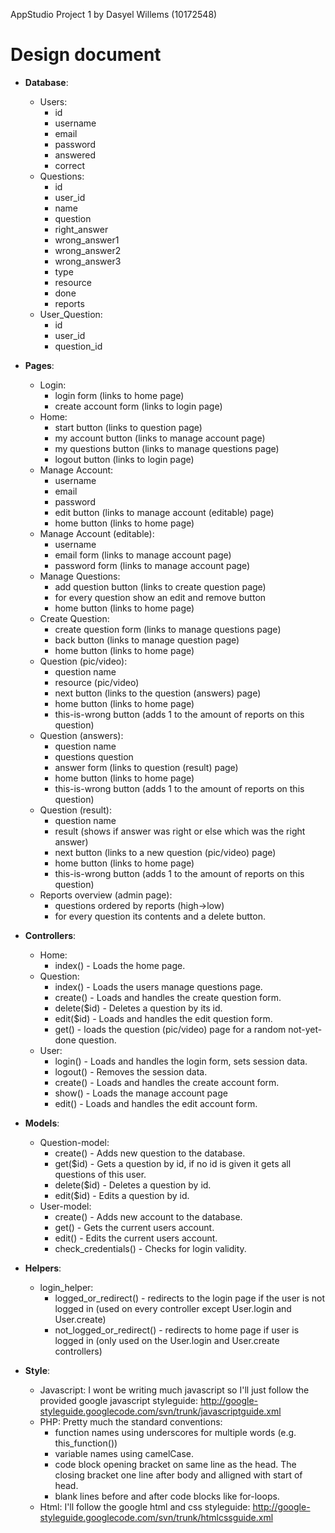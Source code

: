 AppStudio Project 1 by Dasyel Willems (10172548)

# Design document #

+ __Database__:
    - Users:  
        * id
        * username
        * email
        * password
        * answered
        * correct
    - Questions:  
        * id
        * user_id
        * name
        * question
        * right_answer
        * wrong_answer1
        * wrong_answer2
        * wrong_answer3
        * type
        * resource
        * done
        * reports
    - User_Question:  
        * id
        * user_id
        * question_id
        
+ __Pages__:
    - Login:
        * login form (links to home page)
        * create account form (links to login page)
    - Home:
        * start button (links to question page)
        * my account button (links to manage account page)
        * my questions button (links to manage questions page)
        * logout button (links to login page)
    - Manage Account:
        * username
        * email
        * password
        * edit button (links to manage account (editable) page)
        * home button (links to home page)
    - Manage Account (editable):
        * username
        * email form (links to manage account page)
        * password form (links to manage account page)
    - Manage Questions:
        * add question button (links to create question page)
        * for every question show an edit and remove button
        * home button (links to home page)
    - Create Question:
        * create question form (links to manage questions page)
        * back button (links to manage question page)
        * home button (links to home page)
    - Question (pic/video):
        * question name
        * resource (pic/video)
        * next button (links to the question (answers) page)
        * home button (links to home page)
        * this-is-wrong button (adds 1 to the amount of reports on this question)
    - Question (answers):
        * question name
        * questions question
        * answer form (links to question (result) page)
        * home button (links to home page)
        * this-is-wrong button (adds 1 to the amount of reports on this question)
    - Question (result):
        * question name
        * result (shows if answer was right or else which was the right answer)
        * next button (links to a new question (pic/video) page)
        * home button (links to home page)
        * this-is-wrong button (adds 1 to the amount of reports on this question)
    - Reports overview (admin page):
        * questions ordered by reports (high->low)
        * for every question its contents and a delete button.

+ __Controllers__:
    - Home:
        * index() - Loads the home page.
    - Question:
        * index() - Loads the users manage questions page.
        * create() - Loads and handles the create question form.
        * delete($id) - Deletes a question by its id.
        * edit($id) - Loads and handles the edit question form.
        * get() - loads the question (pic/video) page for a random not-yet-done question.
    - User:
        * login() - Loads and handles the login form, sets session data.
        * logout() - Removes the session data.
        * create() - Loads and handles the create account form.
        * show() - Loads the manage account page
        * edit() - Loads and handles the edit account form.
        
+ __Models__:
    - Question-model:
        * create() - Adds new question to the database.
        * get($id) - Gets a question by id, if no id is given it gets all questions of this user.
        * delete($id) - Deletes a question by id.
        * edit($id) - Edits a question by id.
    - User-model:
        * create() - Adds new account to the database.
        * get() - Gets the current users account.
        * edit() - Edits the current users account.
        * check_credentials() - Checks for login validity.
        
+ __Helpers__:
    - login_helper:
        * logged_or_redirect() - redirects to the login page if the user is not logged in (used on every controller except User.login and User.create)
        * not_logged_or_redirect() - redirects to home page if user is logged in (only used on the User.login and User.create controllers)
        
+ __Style__:
    - Javascript:
        I wont be writing much javascript so I'll just follow the provided google javascript styleguide: http://google-styleguide.googlecode.com/svn/trunk/javascriptguide.xml
    - PHP:
        Pretty much the standard conventions:
        * function names using underscores for multiple words (e.g. this_function())
        * variable names using camelCase.
        * code block opening bracket on same line as the head. The closing bracket one line after body and alligned with start of head.
        * blank lines before and after code blocks like for-loops.
    - Html:
        I'll follow the google html and css styleguide: http://google-styleguide.googlecode.com/svn/trunk/htmlcssguide.xml
        
